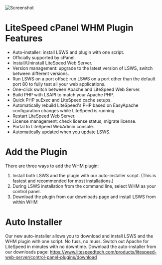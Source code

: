 ![Screenshot]([screenshot.png](https://raw.githubusercontent.com/stefanpejcic/LiteSpeed/main/whm-ls-plugin.png))



# LiteSpeed cPanel WHM Plugin Features

- Auto-installer: install LSWS and plugin with one script.
- Officially supported by cPanel.
- Install/Uninstall LiteSpeed Web Server.
- Version management: upgrade to the latest version of LSWS, switch between different versions.
- Run LSWS on a port offset: run LSWS on a port other than the default port 80 to fully test all your web applications.
- One-click switch between Apache and LiteSpeed Web Server.
- Build PHP with LSAPI to match your Apache PHP.
- Quick PHP suExec and LiteSpeed cache setups.
- Automatically rebuild LiteSpeed's PHP based on EasyApache configuration changes while LiteSpeed is running.
- Restart LiteSpeed Web Server.
- License management: check license status, migrate license.
- Portal to LiteSpeed WebAdmin console.
- Automatically updated when you update LSWS.

# Add the Plugin

There are three ways to add the WHM plugin:

1. Install both LSWS and the plugin with our auto-installer script. (This is fastest and recommended for most installations.)
2. During LSWS installation from the command line, select WHM as your control panel.
3. Download the plugin from our downloads page and install LSWS from within WHM

# Auto Installer

Our new auto-installer allows you to download and install LSWS and the WHM plugin with one script. No fuss, no muss. Switch out Apache for LiteSpeed in minutes with no downtime. Download the auto-installer from our downloads page: https://www.litespeedtech.com/products/litespeed-web-server/control-panel-plugins/download
